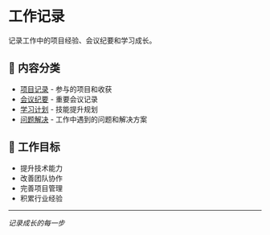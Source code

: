 # 工作记录

记录工作中的项目经验、会议纪要和学习成长。

## 📂 内容分类

- [项目记录](projects.md) - 参与的项目和收获
- [会议纪要](meetings.md) - 重要会议记录
- [学习计划](learning.md) - 技能提升规划
- [问题解决](troubleshooting.md) - 工作中遇到的问题和解决方案

## 🎯 工作目标

- 提升技术能力
- 改善团队协作
- 完善项目管理
- 积累行业经验

---
*记录成长的每一步*
